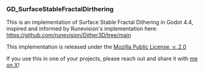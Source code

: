 ### GD_SurfaceStableFractalDirthering

This is an implementation of Surface Stable Fractal Dithering in Godot 4.4, inspired and informed by Runevision's implementation here: https://github.com/runevision/Dither3D/tree/main

This implementation is released under the [Mozilla Public License, v. 2.0](https://www.mozilla.org/en-US/MPL/2.0/)

If you use this in one of your projects, please reach out and share it with [me on X](https://x.com/InfernalWAVE_)!
